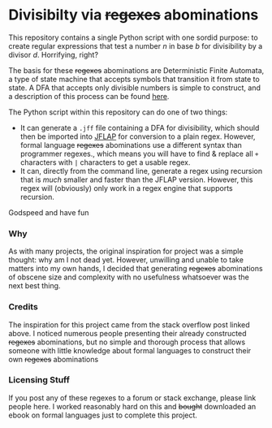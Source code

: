 # Divisibilty via ~~regexes~~ abominations

This repository contains a single Python script with one sordid purpose: to create regular expressions that test a number *n* in base *b* for divisibility by a divisor *d*. Horrifying, right?

The basis for these ~~regexes~~ abominations are Deterministic Finite Automata, a type of state machine that accepts symbols that transition it from state to state. A DFA that accepts only divisible numbers is simple to construct, and a description of this process can be found [here](https://codegolf.stackexchange.com/a/3505/75773). 

The Python script within this repository can do one of two things: 
* It can generate a `.jff` file containing a DFA for divisibility, which should then be imported into [JFLAP](http://www.jflap.org/) for conversion to a plain regex. However, formal language ~~regexes~~ abominations use a different syntax than programmer regexes., which means you will have to find & replace all `+` characters with `|` characters to get a usable regex.
* It can, directly from the command line, generate a regex using recursion that is *much* smaller and faster than the JFLAP version. However, this regex will (obviously) only work in a regex engine that supports recursion.

Godspeed and have fun

### Why

As with many projects, the original inspiration for project was a simple thought: why am I not dead yet. However, unwilling and unable to take matters into my own hands, I decided that generating ~~regexes~~ abominations of obscene size and complexity with no usefulness whatsoever was the next best thing.


### Credits
The inspiration for this project came from the stack overflow post linked above. I noticed numerous people presenting their already constructed ~~regexes~~ abominations, but no simple and thorough process that allows someone with little knowledge about formal languages to construct their own ~~regexes~~ abominations

### Licensing Stuff
If you post any of these regexes to a forum or stack exchange, please link people here. I worked reasonably hard on this and ~~bought~~ downloaded an ebook on formal languages just to complete this project. 